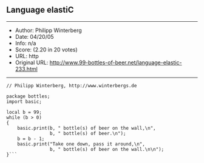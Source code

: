 
## Language elastiC ##
---
- Author: Philipp Winterberg
- Date: 04/20/05
- Info: n/a
- Score:  (2.20 in 20 votes)
- URL: http
- Original URL: http://www.99-bottles-of-beer.net/language-elastic-233.html
---

```// elastiC version of 99 Bottles of beer (Bottles.ec)
// Philipp Winterberg, http://www.winterbergs.de

package bottles;
import basic;

local b = 99;
while (b > 0)
{        
    basic.print(b, " bottle(s) of beer on the wall,\n", 
                b, " bottle(s) of beer.\n");
    b = b - 1;
    basic.print("Take one down, pass it around,\n", 
                b, " bottle(s) of beer on the wall.\n\n");
}```
